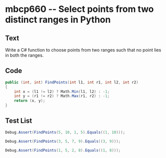 # mbcp660 -- Select points from two distinct ranges in Python

## Text

Write a C# function to choose points from two ranges such that no point lies in both the ranges.

## Code

```csharp
public (int, int) FindPoints(int l1, int r1, int l2, int r2) 
{ 
    int x = (l1 != l2) ? Math.Min(l1, l2) : -1; 
    int y = (r1 != r2) ? Math.Max(r1, r2) : -1; 
    return (x, y); 
}
```

## Test List

```csharp
Debug.Assert(FindPoints(5, 10, 1, 5).Equals((1, 10)));
```

```csharp
Debug.Assert(FindPoints(3, 5, 7, 9).Equals((3, 9)));
```

```csharp
Debug.Assert(FindPoints(1, 5, 2, 8).Equals((1, 8)));
```

